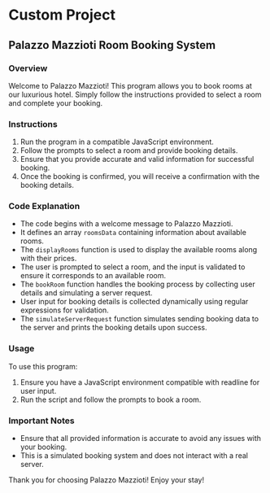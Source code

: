 # Custom Project

## Palazzo Mazzioti Room Booking System

### Overview
Welcome to Palazzo Mazzioti! This program allows you to book rooms at our luxurious hotel. Simply follow the instructions provided to select a room and complete your booking.

### Instructions
1. Run the program in a compatible JavaScript environment.
2. Follow the prompts to select a room and provide booking details.
3. Ensure that you provide accurate and valid information for successful booking.
4. Once the booking is confirmed, you will receive a confirmation with the booking details.

### Code Explanation
- The code begins with a welcome message to Palazzo Mazzioti.
- It defines an array `roomsData` containing information about available rooms.
- The `displayRooms` function is used to display the available rooms along with their prices.
- The user is prompted to select a room, and the input is validated to ensure it corresponds to an available room.
- The `bookRoom` function handles the booking process by collecting user details and simulating a server request.
- User input for booking details is collected dynamically using regular expressions for validation.
- The `simulateServerRequest` function simulates sending booking data to the server and prints the booking details upon success.

### Usage
To use this program:
1. Ensure you have a JavaScript environment compatible with readline for user input.
2. Run the script and follow the prompts to book a room.

### Important Notes
- Ensure that all provided information is accurate to avoid any issues with your booking.
- This is a simulated booking system and does not interact with a real server.

Thank you for choosing Palazzo Mazzioti! Enjoy your stay!
